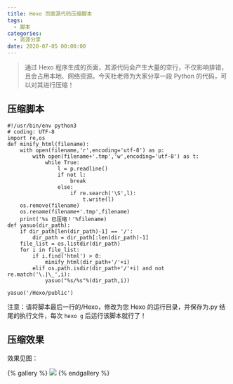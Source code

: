 ```yaml
---
title: Hexo 页面源代码压缩脚本
tags:
  - 脚本
categories:
  - 资源分享
date: 2020-07-05 00:00:00
---
```


> 通过 Hexo 程序生成的页面，其源代码会产生大量的空行，不仅影响排错，且会占用本地、网络资源。今天杜老师为大家分享一段 Python 的代码，可以对其进行压缩！

<!-- more -->

## 压缩脚本

```
#!/usr/bin/env python3
# coding: UTF-8
import re,os
def minify_html(filename):
    with open(filename,'r',encoding='utf-8') as p:
        with open(filename+'.tmp','w',encoding='utf-8') as t:
            while True:
                l = p.readline()
                if not l:
                    break
                else:
                    if re.search('\S',l):
                        t.write(l)
    os.remove(filename)
    os.rename(filename+'.tmp',filename)
    print('%s 已压缩！'%filename)
def yasuo(dir_path):
    if dir_path[len(dir_path)-1] == '/':
        dir_path = dir_path[:len(dir_path)-1]
    file_list = os.listdir(dir_path)
    for i in file_list:
        if i.find('html') > 0:
            minify_html(dir_path+'/'+i)
        elif os.path.isdir(dir_path+'/'+i) and not re.match('\.|\_',i):
            yasuo("%s/%s"%(dir_path,i))

yasuo('/Hexo/public')
```

注意：请将脚本最后一行的/Hexo，修改为您 Hexo 的运行目录，并保存为.py 结尾的执行文件，每次 `hexo g` 后运行该脚本就行了！

## 压缩效果

效果见图：

{% gallery %}
![](https://cdn.dusays.com/2020/07/238-1.jpg)
{% endgallery %}
